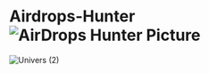 # Airdrops-Hunter![AirDrops Hunter Picture](https://github.com/mahmoudHamdy199/Airdrops-Hunter/assets/138368115/1e847abd-bf14-46fc-ae8a-3e53ad145574)
![Univers (2)](https://github.com/mahmoudHamdy199/Airdrops-Hunter/assets/138368115/80892cad-94ab-46d7-8368-5b3341254eb0)
